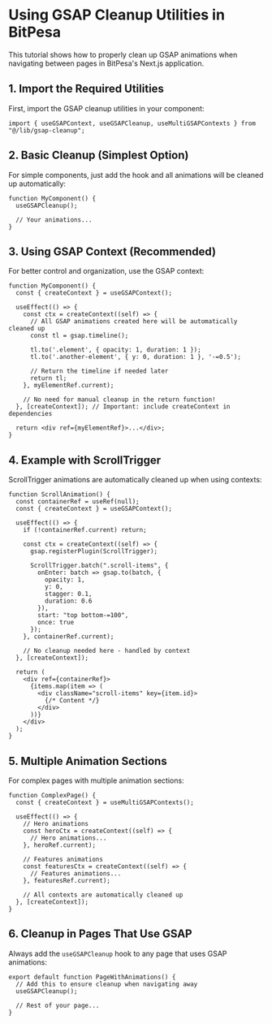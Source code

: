 # Using GSAP Cleanup Utilities in BitPesa

This tutorial shows how to properly clean up GSAP animations when navigating between pages in BitPesa's Next.js application.

## 1. Import the Required Utilities

First, import the GSAP cleanup utilities in your component:

```tsx
import { useGSAPContext, useGSAPCleanup, useMultiGSAPContexts } from "@/lib/gsap-cleanup";
```

## 2. Basic Cleanup (Simplest Option)

For simple components, just add the hook and all animations will be cleaned up automatically:

```tsx
function MyComponent() {
  useGSAPCleanup();
  
  // Your animations...
}
```

## 3. Using GSAP Context (Recommended)

For better control and organization, use the GSAP context:

```tsx
function MyComponent() {
  const { createContext } = useGSAPContext();
  
  useEffect(() => {
    const ctx = createContext((self) => {
      // All GSAP animations created here will be automatically cleaned up
      const tl = gsap.timeline();
      
      tl.to('.element', { opacity: 1, duration: 1 });
      tl.to('.another-element', { y: 0, duration: 1 }, '-=0.5');
      
      // Return the timeline if needed later
      return tl;
    }, myElementRef.current);
    
    // No need for manual cleanup in the return function!
  }, [createContext]); // Important: include createContext in dependencies
  
  return <div ref={myElementRef}>...</div>;
}
```

## 4. Example with ScrollTrigger

ScrollTrigger animations are automatically cleaned up when using contexts:

```tsx
function ScrollAnimation() {
  const containerRef = useRef(null);
  const { createContext } = useGSAPContext();
  
  useEffect(() => {
    if (!containerRef.current) return;
    
    const ctx = createContext((self) => {
      gsap.registerPlugin(ScrollTrigger);
      
      ScrollTrigger.batch(".scroll-items", {
        onEnter: batch => gsap.to(batch, { 
          opacity: 1, 
          y: 0,
          stagger: 0.1, 
          duration: 0.6
        }),
        start: "top bottom-=100",
        once: true
      });
    }, containerRef.current);
    
    // No cleanup needed here - handled by context
  }, [createContext]);
  
  return (
    <div ref={containerRef}>
      {items.map(item => (
        <div className="scroll-items" key={item.id}>
          {/* Content */}
        </div>
      ))}
    </div>
  );
}
```

## 5. Multiple Animation Sections

For complex pages with multiple animation sections:

```tsx
function ComplexPage() {
  const { createContext } = useMultiGSAPContexts();
  
  useEffect(() => {
    // Hero animations
    const heroCtx = createContext((self) => {
      // Hero animations...
    }, heroRef.current);
    
    // Features animations
    const featuresCtx = createContext((self) => {
      // Features animations...
    }, featuresRef.current);
    
    // All contexts are automatically cleaned up
  }, [createContext]);
}
```

## 6. Cleanup in Pages That Use GSAP

Always add the `useGSAPCleanup` hook to any page that uses GSAP animations:

```tsx
export default function PageWithAnimations() {
  // Add this to ensure cleanup when navigating away
  useGSAPCleanup();
  
  // Rest of your page...
}
